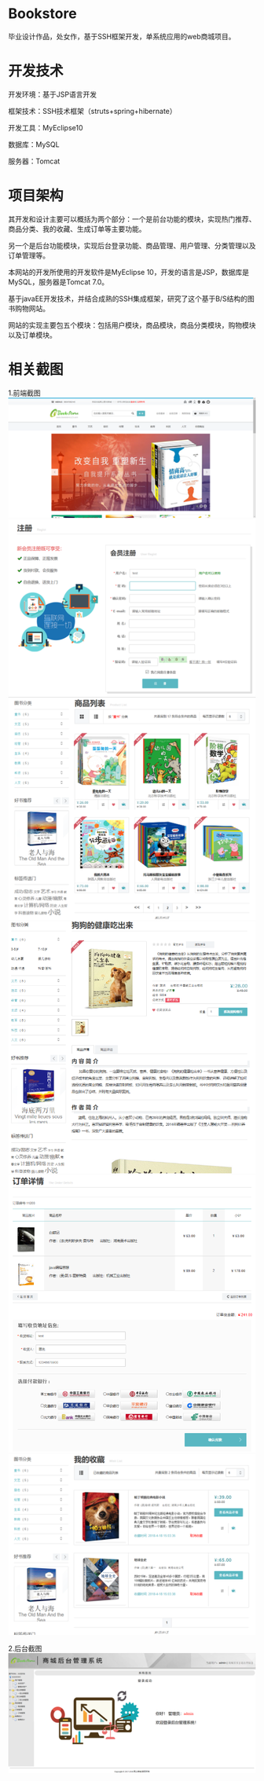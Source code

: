 # Bookstore
毕业设计作品，处女作，基于SSH框架开发，单系统应用的web商城项目。

# 开发技术
开发环境：基于JSP语言开发

框架技术：SSH技术框架（struts+spring+hibernate）

开发工具：MyEclipse10

数据库：MySQL

服务器：Tomcat

# 项目架构
其开发和设计主要可以概括为两个部分：一个是前台功能的模块，实现热门推荐、商品分类、我的收藏、生成订单等主要功能。

另一个是后台功能模块，实现后台登录功能、商品管理、用户管理、分类管理以及订单管理等。

本网站的开发所使用的开发软件是MyEclipse 10，开发的语言是JSP，数据库是MySQL，服务器是Tomcat 7.0。

基于javaEE开发技术，并结合成熟的SSH集成框架，研究了这个基于B/S结构的图书购物网站。

网站的实现主要包五个模块：包括用户模块，商品模块，商品分类模块，购物模块以及订单模块。

# 相关截图

1.前端截图
![image](https://github.com/bluestaree/bookstore/blob/master/WebRoot/image/public/4-1.png)
![image](https://github.com/bluestaree/bookstore/blob/master/WebRoot/image/public/4-2.png)
![image](https://github.com/bluestaree/bookstore/blob/master/WebRoot/image/public/4-5.png)
![image](https://github.com/bluestaree/bookstore/blob/master/WebRoot/image/public/4-7.png)
![image](https://github.com/bluestaree/bookstore/blob/master/WebRoot/image/public/4-8.png)
![image](https://github.com/bluestaree/bookstore/blob/master/WebRoot/image/public/4-9.png)

2.后台截图
![image](https://github.com/bluestaree/bookstore/blob/master/WebRoot/image/public/4-10.png)
